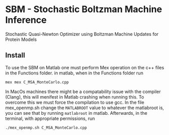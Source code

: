 # SBM - Stochastic Boltzman Machine Inference
Stochastic Quasi-Newton Optimizer using Boltzman Machine Updates for Protein Models

## Install
To use the SBM on Matlab one must perform Mex operation on the c++ files in the Functions folder.
in matlab, when in the Functions folder run 
```
mex mex C_MSA_MonteCarlo.cpp
```

In MacOs machines there might be a compatability issue with the compiler (Clang), this will menifest in Matlab crashing when running this.
To overcome this we must force the compilation to use gcc. In the file mex_openmp.sh change the `MATLABROOT` value to whatever the matlabroot is,
you can see that by running `matlabroot` in matlab. Afterwards, in the terminal, with appropriate permissions, run 
```
./mex_openmp.sh C_MSA_MonteCarlo.cpp
``` 
